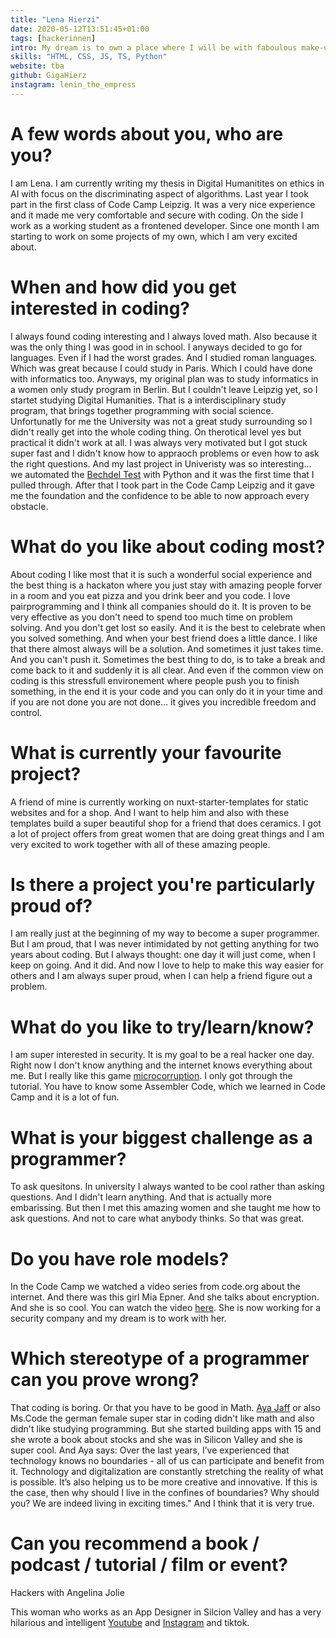 ```yaml
---
title: "Lena Hierzi"
date: 2020-05-12T13:51:45+01:00
tags: [hackerinnen]
intro: My dream is to own a place where I will be with faboulous make-up, nails and in a matching tracksuit, mix cocktails, play music by the greatest women of the last 50 years and code all day and night. With my girlfriends. And italian food.
skills: "HTML, CSS, JS, TS, Python"
website: tba
github: GigaHierz
instagram: lenin_the_empress
---
```


# A few words about you, who are you?

I am Lena. I am currently writing my thesis in Digital Humanitites on ethics in AI with focus on the discriminating aspect of algorithms. Last year I took part in the first class of Code Camp Leipzig. It was a very nice experience and it made me very comfortable and secure with coding. On the side I work as a working student as a frontened developer. Since one month I am starting to work on some projects of my own, which I am very excited about. 

# When and how did you get interested in coding?

I always found coding interesting and I always loved math. Also because it was the only thing I was good in in school. I anyways decided to go for languages. Even if I had the worst grades. And I studied roman languages. Which was great because I could study in Paris. Which I could have done with informatics too. Anyways, my original plan was to study informatics in a women only study program in Berlin. But I couldn't leave Leipzig yet, so I startet studying Digital Humanities. That is a interdisciplinary study program, that brings together programming with social science. Unfortunatly for me the University was not a great study surrounding so I didn't really get into the whole coding thing. On therotical level yes but practical it didn't work at all. I was always very motivated but I got stuck super fast and I didn't know how to appraoch problems or even how to ask the right questions. And my last project in Univeristy was so interesting... we automated the [Bechdel Test](https://en.wikipedia.org/wiki/Bechdel_test) with Python and it was the first time that I pulled through. After that I took part in the Code Camp Leipzig and it gave me the foundation and the confidence to be able to now approach every obstacle. 


# What do you like about coding most?

About coding I like most that it is such a wonderful social experience and the best thing is a hackaton where you just stay with amazing people forver in a room and you eat pizza and you drink beer and you code. I love pairprogramming and I think all companies should do it. It is proven to be very effective as you don't need to spend too much time on problem solving. And you don't get lost so easily. And it is the best to celebrate when you solved something. And when your best friend does a little dance. 
I like that there almost always will be a solution. And sometimes it just takes time. And you can't push it. Sometimes the best thing to do, is to take a break and come back to it and suddenly it is all clear. And even if the common view on coding is this stressfull environement where people push you to finish something, in the end it is your code and you can only do it in your time and if you are not done you are not done... it gives you incredible freedom and control.

# What is currently your favourite project?

A friend of mine is currently working on nuxt-starter-templates for static websites and for a shop. And I want to help him and also with these templates build a super beautiful shop for a friend that does ceramics. I got a lot of project offers from great women that are doing great things and I am very excited to work together with all of these amazing people. 

# Is there a project you're particularly proud of?

I am really just at the beginning of my way to become a super programmer. But I am proud, that I was never intimidated by not getting anything for two years about coding. But I always thought: one day it will just come, when I keep on going. And it did. And now I love to help to make this way easier for others and I am always super proud, when I can help a friend figure out a problem. 

# What do you like to try/learn/know?

I am super interested in security. It is my goal to be a real hacker one day. Right now I don't know anything and the internet knows everything about me. But I really like this game [microcorruption](https://microcorruption.com/about). I only got through the tutorial. You have to know some Assembler Code, which we learned in Code Camp and it is a lot of fun. 

# What is your biggest challenge as a programmer?

To ask quesitons. In university I always wanted to be cool rather than asking questions. And I didn't learn anything. And that is actually more embarissing. But then I met this amazing women and she taught me how to ask questions. And not to care what anybody thinks. So that was great. 

# Do you have role models?

In the Code Camp we watched a video series from code.org about the internet. And there was this girl Mia Epner. And she talks about encryption. And she is so cool. You can watch the video [here](https://www.youtube.com/watch?v=ZghMPWGXexs). She is now working for a security company and my dream is to work with her. 

# Which stereotype of a programmer can you prove wrong?

That coding is boring. Or that you have to be good in Math. [Aya Jaff](https://www.instagram.com/ayawashingherhands/) or also Ms.Code the german female super star in coding didn't like math and also didn't like studying programming. But she started building apps with 15 and she wrote a book about stocks and she was in Silicon Valley and she is super cool. And Aya says: Over the last years, I’ve experienced that technology knows no boundaries - all of us can participate and benefit from it. Technology and digitalization are constantly stretching the reality of what is possible. It’s also helping us to be more creative and innovative. If this is the case, then why should I live in the confines of boundaries? Why should you? We are indeed living in exciting times." And I think that it is very true. 

# Can you recommend a book / podcast / tutorial / film or event?

Hackers with Angelina Jolie

This woman who works as an App Designer in Silcion Valley and has a very hilarious and intelligent [Youtube](https://www.youtube.com/c/designalily) and [Instagram](https://www.instagram.com/designalily/) and tiktok.
